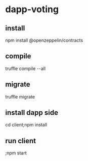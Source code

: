 # dapp-voting

## install
npm install @openzeppelin/contracts
## compile
truffle compile --all
## migrate
truffle migrate
## install dapp side
cd client;npm install
## run client
;npm start
